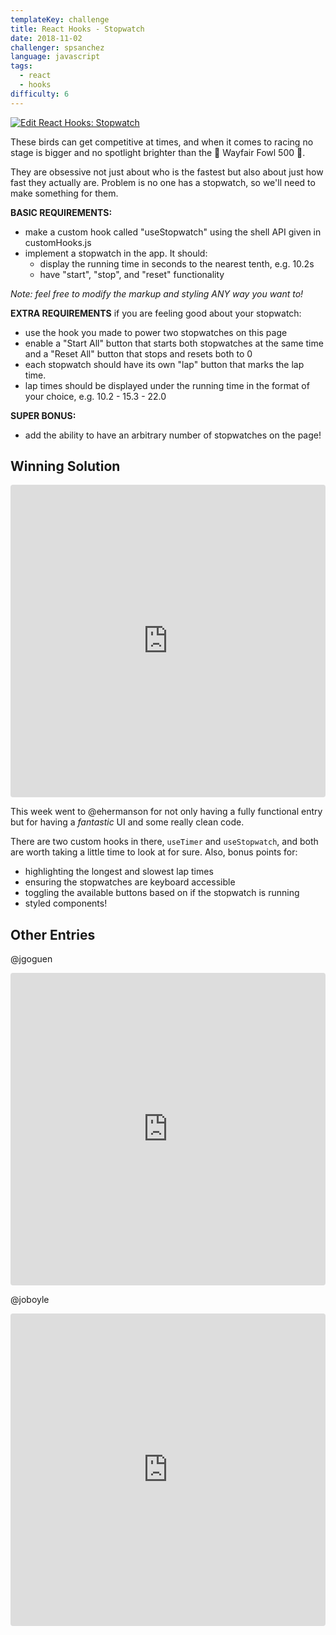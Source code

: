 ```yaml
---
templateKey: challenge
title: React Hooks - Stopwatch
date: 2018-11-02
challenger: spsanchez
language: javascript
tags:
  - react
  - hooks
difficulty: 6
---
```


<a href="https://codesandbox.io/s/vr4k32nky" target="_blank">
  <img alt="Edit React Hooks: Stopwatch" src="https://codesandbox.io/static/img/play-codesandbox.svg">
</a>

These birds can get competitive at times, and when it comes to racing no stage
is bigger and no spotlight brighter than the 🏁 Wayfair Fowl 500 🏁.

They are obsessive not just about who is the fastest but also about just how fast
they actually are. Problem is no one has a stopwatch, so we'll need to make
something for them.

**BASIC REQUIREMENTS:**

- make a custom hook called "useStopwatch" using the shell API given in customHooks.js
- implement a stopwatch in the app. It should:
    - display the running time in seconds to the nearest tenth, e.g. 10.2s
    - have "start", "stop", and "reset" functionality

*Note: feel free to modify the markup and styling ANY way you want to!*


**EXTRA REQUIREMENTS** if you are feeling good about your stopwatch:

- use the hook you made to power two stopwatches on this page
- enable a "Start All" button that starts both stopwatches at the same time
  and a "Reset All" button that stops and resets both to 0
- each stopwatch should have its own "lap" button that marks the lap time.
- lap times should be displayed under the running time in the format of your choice,
  e.g. 10.2 - 15.3 - 22.0


**SUPER BONUS:**
- add the ability to have an arbitrary number of stopwatches on the page!


## Winning Solution

<iframe src="https://codesandbox.io/embed/y0q4rkn95z?autoresize=1&hidenavigation=1&view=preview" style="width:100%; height:500px; border:0; border-radius: 4px; overflow:hidden;" sandbox="allow-modals allow-forms allow-popups allow-scripts allow-same-origin"></iframe>

This week went to @ehermanson for not only having a fully functional entry but for having a _fantastic_ UI and some really clean code.

There are two custom hooks in there, `useTimer` and `useStopwatch`, and both are worth taking a little time to look at for sure. Also, bonus points for:

* highlighting the longest and slowest lap times
* ensuring the stopwatches are keyboard accessible
* toggling the available buttons based on if the stopwatch is running
* styled components!

## Other Entries

@jgoguen
<iframe src="https://codesandbox.io/embed/mjjxj05ow9?autoresize=1&hidenavigation=1&view=preview" style="width:100%; height:500px; border:0; border-radius: 4px; overflow:hidden;" sandbox="allow-modals allow-forms allow-popups allow-scripts allow-same-origin"></iframe>

@joboyle
<iframe src="https://codesandbox.io/embed/5y3pk5mj7p?autoresize=1&hidenavigation=1&view=preview" style="width:100%; height:500px; border:0; border-radius: 4px; overflow:hidden;" sandbox="allow-modals allow-forms allow-popups allow-scripts allow-same-origin"></iframe>

